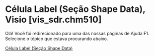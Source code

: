 
# Célula Label (Seção Shape Data), Visio [vis_sdr.chm510]

Olá! Você foi redirecionado para uma das nossas páginas de Ajuda F1. Selecione o tópico que estava procurando abaixo.

[Célula Label (Seção Shape Data)](http://msdn.microsoft.com/library/6d328b1c-8d92-eb1a-7317-7dd85c674ff9%28Office.15%29.aspx)
